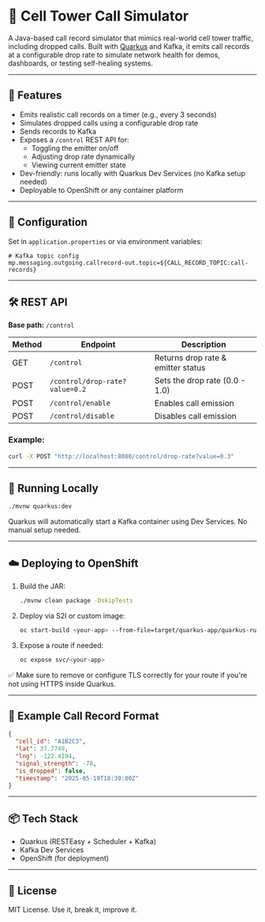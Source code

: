 # 📡 Cell Tower Call Simulator

A Java-based call record simulator that mimics real-world cell tower traffic, including dropped calls. Built with [Quarkus](https://quarkus.io/) and Kafka, it emits call records at a configurable drop rate to simulate network health for demos, dashboards, or testing self-healing systems.

---

## 🚀 Features

- Emits realistic call records on a timer (e.g., every 3 seconds)
- Simulates dropped calls using a configurable drop rate
- Sends records to Kafka
- Exposes a `/control` REST API for:
    - Toggling the emitter on/off
    - Adjusting drop rate dynamically
    - Viewing current emitter state
- Dev-friendly: runs locally with Quarkus Dev Services (no Kafka setup needed)
- Deployable to OpenShift or any container platform

---

## 🔧 Configuration

Set in `application.properties` or via environment variables:

```properties
# Kafka topic config
mp.messaging.outgoing.callrecord-out.topic=${CALL_RECORD_TOPIC:call-records}

```

---

## 🛠 REST API

**Base path:** `/control`

| Method | Endpoint                     | Description                         |
|--------|------------------------------|-------------------------------------|
| GET    | `/control`                   | Returns drop rate & emitter status  |
| POST   | `/control/drop-rate?value=0.2` | Sets the drop rate (0.0 - 1.0)      |
| POST   | `/control/enable`            | Enables call emission               |
| POST   | `/control/disable`           | Disables call emission              |

### Example:

```bash
curl -X POST "http://localhost:8080/control/drop-rate?value=0.3"
```

---

## 🧪 Running Locally

```bash
./mvnw quarkus:dev
```

Quarkus will automatically start a Kafka container using Dev Services. No manual setup needed.

---

## ☁️ Deploying to OpenShift

1. Build the JAR:
   ```bash
   ./mvnw clean package -DskipTests
   ```

2. Deploy via S2I or custom image:
   ```bash
   oc start-build <your-app> --from-file=target/quarkus-app/quarkus-run.jar
   ```

3. Expose a route if needed:
   ```bash
   oc expose svc/<your-app>
   ```

✅ Make sure to remove or configure TLS correctly for your route if you're not using HTTPS inside Quarkus.

---

## 📄 Example Call Record Format

```json
{
  "cell_id": "A1B2C3",
  "lat": 37.7749,
  "lng": -122.4194,
  "signal_strength": -78,
  "is_dropped": false,
  "timestamp": "2025-05-19T18:30:00Z"
}
```

---

## 📦 Tech Stack

- Quarkus (RESTEasy + Scheduler + Kafka)
- Kafka Dev Services
- OpenShift (for deployment)

---

## 📝 License

MIT License. Use it, break it, improve it.
